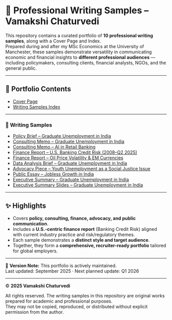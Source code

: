 # 📑 Professional Writing Samples – Vamakshi Chaturvedi

This repository contains a curated portfolio of **10 professional writing samples**, along with a Cover Page and Index.  
Prepared during and after my MSc Economics at the University of Manchester, these samples demonstrate versatility in communicating economic and financial insights to **different professional audiences** — including policymakers, consulting clients, financial analysts, NGOs, and the general public.

---

## 📂 Portfolio Contents
- [Cover Page](docs/00_Cover_Page.pdf)  
- [Writing Samples Index](docs/01_Writing_Samples_Index.pdf)  

---

### 📘 Writing Samples
- [Policy Brief – Graduate Unemployment in India](docs/02_Policy_Brief_Graduate_Unemployment.pdf)  
- [Consulting Memo – Graduate Unemployment in India](docs/03_Consulting_Memo_Graduate_Unemployment.pdf)  
- [Consulting Memo – AI in Retail Banking](docs/04_Consulting_Memo_AI_Retail_Banking.pdf)  
- [Finance Report – U.S. Banking Credit Risk (2008–Q2 2025)](docs/05_Finance_Report_US_Banking_Credit_Risk_2008_Q2_2025.pdf)  
- [Finance Report – Oil Price Volatility & EM Currencies](docs/06_Finance_Report_Oil_Price_Volatility.pdf)  
- [Data Analysis Brief – Graduate Unemployment in India](docs/07_Data_Analysis_Brief_Graduate_Unemployment.pdf)  
- [Advocacy Piece – Youth Unemployment as a Social Justice Issue](docs/08_Advocacy_Youth_Unemployment.pdf)  
- [Public Essay – Jobless Growth in India](docs/09_Public_Essay_Jobless_Growth.pdf)  
- [Executive Summary – Graduate Unemployment in India](docs/10_Executive_Summary_Graduate_Unemployment.pdf)  
- [Executive Summary Slides – Graduate Unemployment in India](docs/11_Executive_Summary_Slides.pdf)  

---

## ✨ Highlights
- Covers **policy, consulting, finance, advocacy, and public communication**.  
- Includes a **U.S.-centric finance report** (Banking Credit Risk) aligned with current industry practice and risk/regulatory themes.  
- Each sample demonstrates a **distinct style and target audience**.  
- Together, they form a **comprehensive, recruiter-ready portfolio** tailored for global employers.  

---

📌 **Version Note:** This portfolio is actively maintained.  
Last updated: September 2025 · Next planned update: Q1 2026  

---

© **2025 Vamakshi Chaturvedi**

All rights reserved. The writing samples in this repository are original works prepared for academic and professional purposes.  
They may not be copied, reproduced, or distributed without explicit permission from the author.
